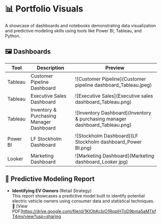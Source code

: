 # 📊 Portfolio Visuals

A showcase of dashboards and notebooks demonstrating data visualization and predictive modeling skills using tools like Power BI, Tableau, and Python.

## 🖼️ Dashboards

| Tool     | Description                                | Preview |
|----------|--------------------------------------------|---------|
| Tableau  | Customer Pipeline Dashboard                | ![Customer Pipeline](Customer pipeline dashboard_Tableau.jpeg) |
| Tableau  | Executive Sales Dashboard                  | ![Executive Sales](Executive sales dashboard_Tableau.png) |
| Tableau  | Inventory & Purchasing Manager Dashboard   | ![Inventory Dashboard](Inventory & purchasing manager dashboard_Tableau.png) |
| Power BI | LF Stockholm Dashboard                     | ![Stockholm Dashboard](LF Stockholm dashboard_Power BI.png) |
| Looker   | Marketing Dashboard                        | ![Marketing Dashboard](Marketing dashboard_Looker.jpg) |

## 📄 Predictive Modeling Report

- **Identifying EV Owners** (Retail Strategy)  
  This report showcases a predictive model built to identify potential electric vehicle owners using consumer data and statistical techniques.
📄 [View PDF]https://drive.google.com/file/d/1KIObKcbjO1RopIHToD9bma5aMTkfT4my/view?usp=sharing




